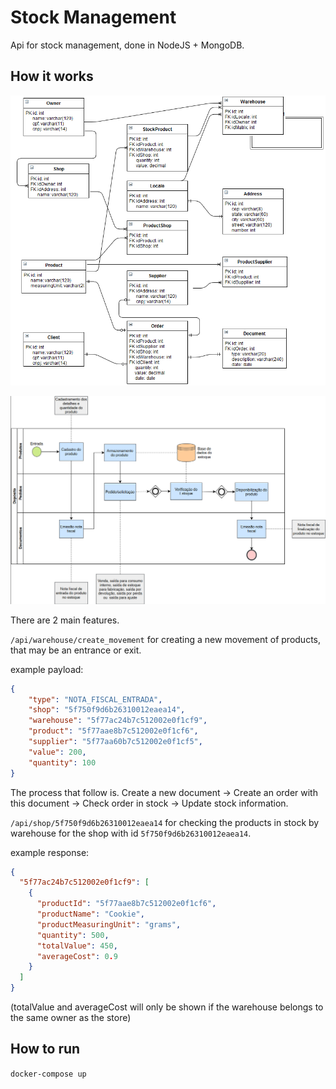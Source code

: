 # Stock Management
Api for stock management, done in NodeJS + MongoDB.

## How it works

![Class diagram](https://raw.githubusercontent.com/nathangngencissk/stock-management/master/diagram.png)

![Process diagram](https://raw.githubusercontent.com/nathangngencissk/stock-management/master/process_stock.png)

There are 2 main features.

`/api/warehouse/create_movement` for creating a new movement of products, that may be an entrance or exit.

example payload:
```json
{
	"type": "NOTA_FISCAL_ENTRADA",
	"shop": "5f750f9d6b26310012eaea14",
	"warehouse": "5f77ac24b7c512002e0f1cf9",
	"product": "5f77aae8b7c512002e0f1cf6",
	"supplier": "5f77aa60b7c512002e0f1cf5",
	"value": 200,
	"quantity": 100
}
```

The process that follow is. Create a new document -> Create an order with this document -> Check order in stock -> Update stock information.

`/api/shop/5f750f9d6b26310012eaea14` for checking the products in stock by warehouse for the shop with id `5f750f9d6b26310012eaea14`.

example response:
```json
{
  "5f77ac24b7c512002e0f1cf9": [
    {
      "productId": "5f77aae8b7c512002e0f1cf6",
      "productName": "Cookie",
      "productMeasuringUnit": "grams",
      "quantity": 500,
      "totalValue": 450,
      "averageCost": 0.9
    }
  ]
}
```

(totalValue and averageCost will only be shown if the warehouse belongs to the same owner as the store)

## How to run
`docker-compose up`
